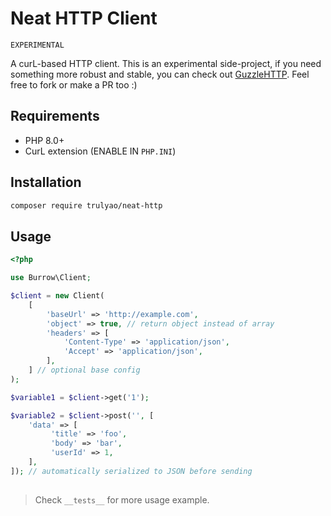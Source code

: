 # Neat HTTP Client
`EXPERIMENTAL`

A curL-based HTTP client. This is an experimental side-project, if you need something more robust and stable, you can check out [GuzzleHTTP](https://docs.guzzlephp.org/en/stable/). Feel free to fork or make a PR too :)

## Requirements
- PHP 8.0+
- CurL extension (ENABLE IN `PHP.INI`)

## Installation

```bash
composer require trulyao/neat-http
```

## Usage

```php
<?php

use Burrow\Client;

$client = new Client(
    [
        'baseUrl' => 'http://example.com',
        'object' => true, // return object instead of array
        'headers' => [
            'Content-Type' => 'application/json',
            'Accept' => 'application/json',
        ],
    ] // optional base config
);

$variable1 = $client->get('1');

$variable2 = $client->post('', [
    'data' => [
         'title' => 'foo',
         'body' => 'bar',
         'userId' => 1,
    ],
]); // automatically serialized to JSON before sending
       
```



> Check `__tests__` for more usage example.
